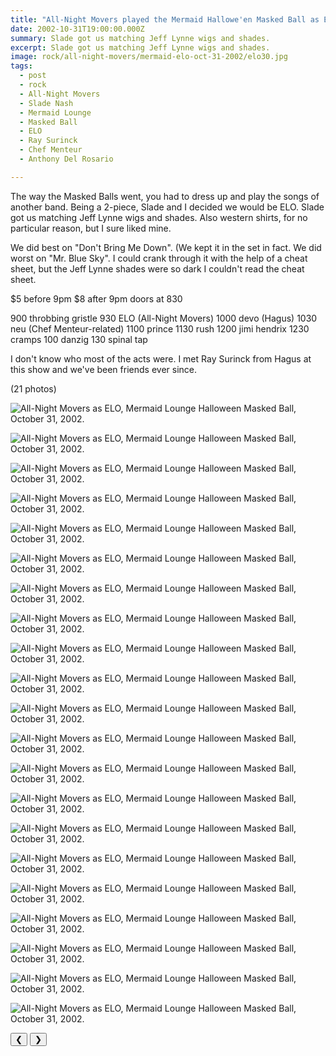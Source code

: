 ```yaml
---
title: "All-Night Movers played the Mermaid Hallowe'en Masked Ball as ELO."
date: 2002-10-31T19:00:00.000Z
summary: Slade got us matching Jeff Lynne wigs and shades.
excerpt: Slade got us matching Jeff Lynne wigs and shades.
image: rock/all-night-movers/mermaid-elo-oct-31-2002/elo30.jpg
tags:
  - post 
  - rock
  - All-Night Movers
  - Slade Nash
  - Mermaid Lounge
  - Masked Ball
  - ELO
  - Ray Surinck
  - Chef Menteur
  - Anthony Del Rosario

---
```


The way the Masked Balls went, you had to dress up and play the songs of another band. Being a 2-piece, Slade and I decided we would be ELO. Slade got us matching Jeff Lynne wigs and shades. Also western shirts, for no particular reason, but I sure liked mine. 

We did best on "Don't Bring Me Down". (We kept it in the set in fact. We did worst on "Mr. Blue Sky". I could crank through it with the help of a cheat sheet, but the Jeff Lynne shades were so dark I couldn't read the cheat sheet.

$5 before 9pm
$8 after 9pm
doors at 830 

900 throbbing gristle 
930 ELO (All-Night Movers)
1000 devo (Hagus)
1030 neu (Chef Menteur-related)
1100 prince 
1130 rush 
1200 jimi hendrix 
1230 cramps 
100 danzig 
130 spinal tap

I don't know who most of the acts were. I met Ray Surinck from Hagus at this show and we've been friends ever since.

(21 photos)

<div id="viewport">

![All-Night Movers as ELO, Mermaid Lounge Halloween Masked Ball, October 31, 2002.](/static/img/rock/all-night-movers/mermaid-elo-oct-31-2002/elo17.jpg "All-Night Movers as ELO, Mermaid Lounge Halloween Masked Ball, October 31, 2002.")

![All-Night Movers as ELO, Mermaid Lounge Halloween Masked Ball, October 31, 2002.](/static/img/rock/all-night-movers/mermaid-elo-oct-31-2002/elo16.jpg "All-Night Movers as ELO, Mermaid Lounge Halloween Masked Ball, October 31, 2002.")

![All-Night Movers as ELO, Mermaid Lounge Halloween Masked Ball, October 31, 2002.](/static/img/rock/all-night-movers/mermaid-elo-oct-31-2002/elo18.jpg "All-Night Movers as ELO, Mermaid Lounge Halloween Masked Ball, October 31, 2002.")

![All-Night Movers as ELO, Mermaid Lounge Halloween Masked Ball, October 31, 2002.](/static/img/rock/all-night-movers/mermaid-elo-oct-31-2002/elo21.jpg "All-Night Movers as ELO, Mermaid Lounge Halloween Masked Ball, October 31, 2002.")

![All-Night Movers as ELO, Mermaid Lounge Halloween Masked Ball, October 31, 2002.](/static/img/rock/all-night-movers/mermaid-elo-oct-31-2002/elo22.jpg "All-Night Movers as ELO, Mermaid Lounge Halloween Masked Ball, October 31, 2002.")

![All-Night Movers as ELO, Mermaid Lounge Halloween Masked Ball, October 31, 2002.](/static/img/rock/all-night-movers/mermaid-elo-oct-31-2002/elo23.jpg "All-Night Movers as ELO, Mermaid Lounge Halloween Masked Ball, October 31, 2002.")

![All-Night Movers as ELO, Mermaid Lounge Halloween Masked Ball, October 31, 2002.](/static/img/rock/all-night-movers/mermaid-elo-oct-31-2002/elo24.jpg "All-Night Movers as ELO, Mermaid Lounge Halloween Masked Ball, October 31, 2002.")

![All-Night Movers as ELO, Mermaid Lounge Halloween Masked Ball, October 31, 2002.](/static/img/rock/all-night-movers/mermaid-elo-oct-31-2002/elo29.jpg "All-Night Movers as ELO, Mermaid Lounge Halloween Masked Ball, October 31, 2002.")

![All-Night Movers as ELO, Mermaid Lounge Halloween Masked Ball, October 31, 2002.](/static/img/rock/all-night-movers/mermaid-elo-oct-31-2002/elo30.jpg "All-Night Movers as ELO, Mermaid Lounge Halloween Masked Ball, October 31, 2002.")

![All-Night Movers as ELO, Mermaid Lounge Halloween Masked Ball, October 31, 2002.](/static/img/rock/all-night-movers/mermaid-elo-oct-31-2002/elo31.jpg "All-Night Movers as ELO, Mermaid Lounge Halloween Masked Ball, October 31, 2002.")

![All-Night Movers as ELO, Mermaid Lounge Halloween Masked Ball, October 31, 2002.](/static/img/rock/all-night-movers/mermaid-elo-oct-31-2002/elo32.jpg "All-Night Movers as ELO, Mermaid Lounge Halloween Masked Ball, October 31, 2002.")

![All-Night Movers as ELO, Mermaid Lounge Halloween Masked Ball, October 31, 2002.](/static/img/rock/all-night-movers/mermaid-elo-oct-31-2002/elo33.jpg "All-Night Movers as ELO, Mermaid Lounge Halloween Masked Ball, October 31, 2002.")

![All-Night Movers as ELO, Mermaid Lounge Halloween Masked Ball, October 31, 2002.](/static/img/rock/all-night-movers/mermaid-elo-oct-31-2002/elo34.jpg "All-Night Movers as ELO, Mermaid Lounge Halloween Masked Ball, October 31, 2002.")

![All-Night Movers as ELO, Mermaid Lounge Halloween Masked Ball, October 31, 2002.](/static/img/rock/all-night-movers/mermaid-elo-oct-31-2002/elo35.jpg "All-Night Movers as ELO, Mermaid Lounge Halloween Masked Ball, October 31, 2002.")

![All-Night Movers as ELO, Mermaid Lounge Halloween Masked Ball, October 31, 2002.](/static/img/rock/all-night-movers/mermaid-elo-oct-31-2002/elo36.jpg "All-Night Movers as ELO, Mermaid Lounge Halloween Masked Ball, October 31, 2002.")

![All-Night Movers as ELO, Mermaid Lounge Halloween Masked Ball, October 31, 2002.](/static/img/rock/all-night-movers/mermaid-elo-oct-31-2002/elo37.jpg "All-Night Movers as ELO, Mermaid Lounge Halloween Masked Ball, October 31, 2002.")

![All-Night Movers as ELO, Mermaid Lounge Halloween Masked Ball, October 31, 2002.](/static/img/rock/all-night-movers/mermaid-elo-oct-31-2002/elo38.jpg "All-Night Movers as ELO, Mermaid Lounge Halloween Masked Ball, October 31, 2002.")

![All-Night Movers as ELO, Mermaid Lounge Halloween Masked Ball, October 31, 2002.](/static/img/rock/all-night-movers/mermaid-elo-oct-31-2002/cmenjas.jpg "All-Night Movers as ELO, Mermaid Lounge Halloween Masked Ball, October 31, 2002.")

![All-Night Movers as ELO, Mermaid Lounge Halloween Masked Ball, October 31, 2002.](/static/img/rock/all-night-movers/mermaid-elo-oct-31-2002/courtneyndevl.jpg "All-Night Movers as ELO, Mermaid Lounge Halloween Masked Ball, October 31, 2002.")

![All-Night Movers as ELO, Mermaid Lounge Halloween Masked Ball, October 31, 2002.](/static/img/rock/all-night-movers/mermaid-elo-oct-31-2002/dmelaurjas.jpg "All-Night Movers as ELO, Mermaid Lounge Halloween Masked Ball, October 31, 2002.")

![All-Night Movers as ELO, Mermaid Lounge Halloween Masked Ball, October 31, 2002.](/static/img/rock/all-night-movers/mermaid-elo-oct-31-2002/djefflynne.jpg "All-Night Movers as ELO, Mermaid Lounge Halloween Masked Ball, October 31, 2002.")


</div>
<div class="flex row-reverse space-between">
  <div id="caption"></div>
  <div class="prevnext-container">
    <button id="buttonPrevious">&#10094;</button>
    <button id="buttonNext">&#10095;</button>
  </div>
</div>


